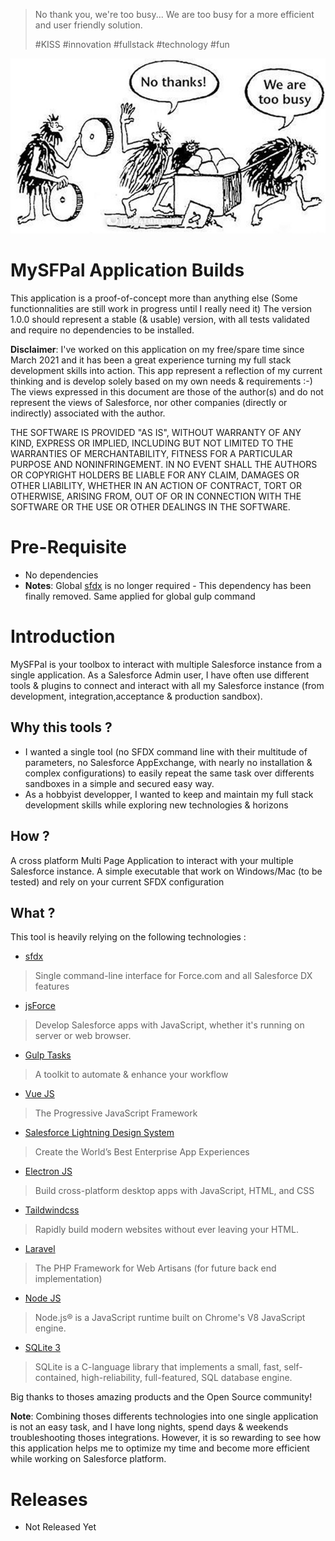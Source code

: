 > No thank you, we're too busy... 
> We are too busy for a more efficient and user friendly solution.
> 
> #KISS #innovation #fullstack #technology #fun

![No Thanks, We are too busy ...](https://github.com/mokchend/mysfpal-builds/blob/main/WeAreTooBusy.png)

# MySFPal Application Builds
This application is a proof-of-concept more than anything else (Some functionnalities are still work in progress until I really need it)
The version 1.0.0 should represent a stable (& usable) version, with all tests validated and require no dependencies to be installed.

__Disclaimer__: 
I've worked on this application on my free/spare time since March 2021 and it has been a great experience turning my full stack development skills into action.
This app represent a reflection of my current thinking and is develop solely based on my own needs & requirements :-) 
The views expressed in this document are those of the author(s) and do not represent the views of Salesforce, nor other companies (directly or indirectly) associated with the author.

THE SOFTWARE IS PROVIDED "AS IS", WITHOUT WARRANTY OF ANY KIND, EXPRESS OR
IMPLIED, INCLUDING BUT NOT LIMITED TO THE WARRANTIES OF MERCHANTABILITY,
FITNESS FOR A PARTICULAR PURPOSE AND NONINFRINGEMENT. IN NO EVENT SHALL THE
AUTHORS OR COPYRIGHT HOLDERS BE LIABLE FOR ANY CLAIM, DAMAGES OR OTHER
LIABILITY, WHETHER IN AN ACTION OF CONTRACT, TORT OR OTHERWISE, ARISING FROM,
OUT OF OR IN CONNECTION WITH THE SOFTWARE OR THE USE OR OTHER DEALINGS IN
THE SOFTWARE.

# Pre-Requisite
* No dependencies
* __Notes__: Global [sfdx](https://developer.salesforce.com/tools/sfdxcli) is no longer required - This dependency has been finally removed. Same applied for global gulp command 

# Introduction
MySFPal is your toolbox to interact with multiple Salesforce instance from a single application.
As a Salesforce Admin user, I have often use different tools & plugins to connect and interact with 
all my Salesforce instance (from development, integration,acceptance & production sandbox).

## Why this tools ?
* I wanted a single tool (no SFDX command line with their multitude of parameters, no Salesforce AppExchange, with nearly no installation & complex configurations) to easily repeat the same task over differents sandboxes in a simple and secured easy way.
*  As a hobbyist developper, I wanted to keep and maintain my full stack development skills while exploring new technologies & horizons
  
## How ?
A cross platform Multi Page Application to interact with your multiple Salesforce instance.
A simple executable that work on Windows/Mac (to be tested) and rely on your current SFDX configuration

## What ?
This tool is heavily relying on the following technologies :
* [sfdx](https://developer.salesforce.com/tools/sfdxcli)
> Single command-line interface for Force.com and all Salesforce DX features
* [jsForce](https://jsforce.github.io/)
> Develop Salesforce apps with JavaScript, whether it's running on server or web browser. 
* [Gulp Tasks](https://gulpjs.com/) 
> A toolkit to automate & enhance your workflow
* [Vue JS](https://vuejs.org/) 
> The Progressive JavaScript Framework
* [Salesforce Lightning Design System](https://www.lightningdesignsystem.com/) 
> Create the World’s Best Enterprise App Experiences
* [Electron JS](https://vuejs.org/)
> Build cross-platform desktop apps with JavaScript, HTML, and CSS
* [Taildwindcss](https://tailwindcss.com/)
> Rapidly build modern websites without ever leaving your HTML.
* [Laravel](https://laravel.com/)
> The PHP Framework for Web Artisans (for future back end implementation)
* [Node JS](https://nodejs.org/en/)
> Node.js® is a JavaScript runtime built on Chrome's V8 JavaScript engine.
* [SQLite 3](https://www.sqlite.org/)
> SQLite is a C-language library that implements a small, fast, self-contained, high-reliability, full-featured, SQL database engine. 

Big thanks to thoses amazing products and the Open Source community!

__Note__: Combining thoses differents technologies into one single application is not an easy task, and I have long nights, spend days & weekends troubleshooting thoses integrations. However, it is so rewarding to see how this application helps me to optimize my time and become more efficient while working on Salesforce platform.


 
# Releases
* Not Released Yet
